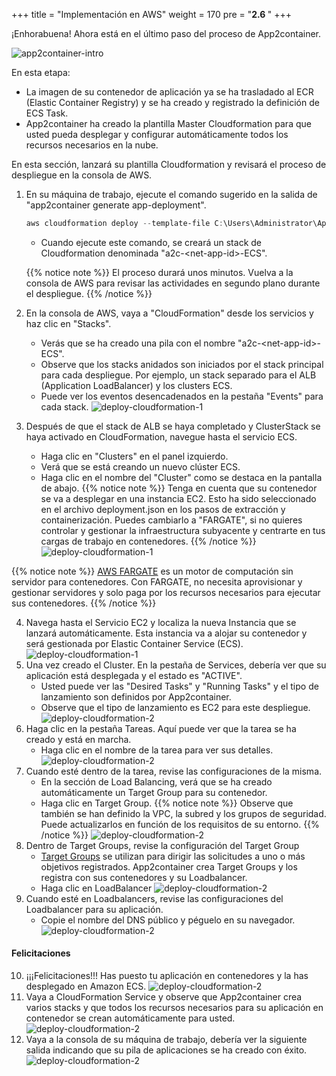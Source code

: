 +++
title = "Implementación en AWS"
weight = 170
pre = "<b>2.6 </b>"
+++

¡Enhorabuena! Ahora está en el último paso del proceso de App2container.

![app2container-intro](/deploy-to-aws/Deploy-to-AWS-overview.png)

En esta etapa:

- La imagen de su contenedor de aplicación ya se ha trasladado al ECR (Elastic Container Registry) y se ha creado y registrado la definición de ECS Task.
- App2container ha creado la plantilla Master Cloudformation para que usted pueda desplegar y configurar automáticamente todos los recursos necesarios en la nube.

En esta sección, lanzará su plantilla Cloudformation y revisará el proceso de despliegue en la consola de AWS.

1. En su máquina de trabajo, ejecute el comando sugerido en la salida de "app2container generate app-deployment".

    ```powershell
    aws cloudformation deploy --template-file C:\Users\Administrator\AppData\Local\app2container\<net-app-id>\EcsDeployment\ecs-master.yml --capabilities CAPABILITY_NAMED_IAM --stack-name a2c-<net-app-id>-ECS
    ```

    - Cuando ejecute este comando, se creará un stack de Cloudformation denominada "a2c-\<net-app-id>-ECS".

    {{% notice note %}}
    El proceso durará unos minutos. Vuelva a la consola de AWS para revisar las actividades en segundo plano durante el despliegue.
    {{% /notice %}}  

2. En la consola de AWS, vaya a "CloudFormation" desde los servicios y haz clic en "Stacks".
    - Verás que se ha creado una pila con el nombre "a2c-\<net-app-id>-ECS".
    - Observe que los stacks anidados son iniciados por el stack principal para cada despliegue. Por ejemplo, un stack separado para el ALB (Application LoadBalancer) y los clusters ECS.
    - Puede ver los eventos desencadenados en la pestaña "Events" para cada stack.
    ![deploy-cloudformation-1](/deploy-to-aws/net-deploy-1.png)

3. Después de que el stack de ALB se haya completado y ClusterStack se haya activado en CloudFormation, navegue hasta el servicio ECS.
    - Haga clic en "Clusters" en el panel izquierdo.
    - Verá que se está creando un nuevo clúster ECS.
    - Haga clic en el nombre del "Cluster" como se destaca en la pantalla de abajo.
{{% notice note %}}
Tenga en cuenta que su contenedor se va a desplegar en una instancia EC2. Esto ha sido seleccionado en el archivo deployment.json en los pasos de extracción y containerización. Puedes cambiarlo a "FARGATE", si no quieres controlar y gestionar la infraestructura subyacente y centrarte en tus cargas de trabajo en contenedores.
{{% /notice %}}
        ![deploy-cloudformation-1](/deploy-to-aws/net-deploy-2.png)

{{% notice note %}}
<a href="https://aws.amazon.com/fargate" target="_blank">AWS FARGATE</a> es un motor de computación sin servidor para contenedores. Con FARGATE, no necesita aprovisionar y gestionar servidores y solo paga por los recursos necesarios para ejecutar sus contenedores.
{{% /notice %}}

4. Navega hasta el Servicio EC2 y localiza la nueva Instancia que se lanzará automáticamente. Esta instancia va a alojar su contenedor y será gestionada por Elastic Container Service (ECS).
    ![deploy-cloudformation-1](/deploy-to-aws/net-deploy-3.png)
5. Una vez creado el Cluster. En la pestaña de Services, debería ver que su aplicación está desplegada y el estado es "ACTIVE".
    - Usted puede ver las "Desired Tasks" y "Running Tasks" y el tipo de lanzamiento son definidos por App2container.
    - Observe que el tipo de lanzamiento es EC2 para este despliegue.
    ![deploy-cloudformation-2](/deploy-to-aws/net-deploy-4.png)
6. Haga clic en la pestaña Tareas. Aquí puede ver que la tarea se ha creado y está en marcha.
    - Haga clic en el nombre de la tarea para ver sus detalles.
    ![deploy-cloudformation-2](/deploy-to-aws/net-deploy-5.png)
7. Cuando esté dentro de la tarea, revise las configuraciones de la misma.
    - En la sección de Load Balancing, verá que se ha creado automáticamente un Target Group para su contenedor.
    - Haga clic en Target Group.
{{% notice note %}}
Observe que también se han definido la VPC, la subred y los grupos de seguridad. Puede actualizarlos en función de los requisitos de su entorno.
{{% /notice %}}
    ![deploy-cloudformation-2](/deploy-to-aws/net-deploy-7.png)
8. Dentro de Target Groups, revise la configuración del Target Group
    - <a href="https://docs.aws.amazon.com/elasticloadbalancing/latest/application/load-balancer-target-groups.html" target="_blank">Target Groups</a> se utilizan para dirigir las solicitudes a uno o más objetivos registrados. App2container crea Target Groups y los registra con sus contenedores y su Loadbalancer.
    - Haga clic en LoadBalancer
    ![deploy-cloudformation-2](/deploy-to-aws/net-deploy-8.png)
9. Cuando esté en Loadbalancers, revise las configuraciones del Loadbalancer para su aplicación.
    - Copie el nombre del DNS público y péguelo en su navegador.
    ![deploy-cloudformation-2](/deploy-to-aws/net-deploy-9.png)

#### Felicitaciones

10. ¡¡¡Felicitaciones!!! Has puesto tu aplicación en contenedores y la has desplegado en Amazon ECS.
    ![deploy-cloudformation-2](/deploy-to-aws/net-deploy-11.png)
11. Vaya a CloudFormation Service y observe que App2container crea varios stacks y que todos los recursos necesarios para su aplicación en contenedor se crean automáticamente para usted.
    ![deploy-cloudformation-2](/deploy-to-aws/cloudformation-ecs-net-final.png)
12. Vaya a la consola de su máquina de trabajo, debería ver la siguiente salida indicando que su pila de aplicaciones se ha creado con éxito.
![deploy-cloudformation-2](/deploy-to-aws/net-deploy-10.png)
